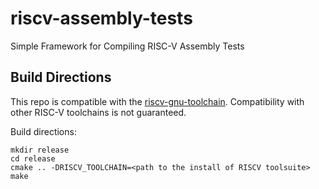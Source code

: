 # riscv-assembly-tests
Simple Framework for Compiling RISC-V Assembly Tests

## Build Directions

This repo is compatible with the [riscv-gnu-toolchain](https://github.com/riscv-collab/riscv-gnu-toolchain).
Compatibility with other RISC-V toolchains is not guaranteed.

Build directions:
```
mkdir release
cd release
cmake .. -DRISCV_TOOLCHAIN=<path to the install of RISCV toolsuite>
make
```
